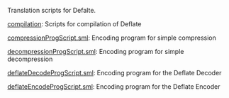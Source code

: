 Translation scripts for Defalte.

[compilation](compilation):
Scripts for compilation of Deflate

[compressionProgScript.sml](compressionProgScript.sml):
Encoding program for simple compression

[decompressionProgScript.sml](decompressionProgScript.sml):
Encoding program for simple decompression

[deflateDecodeProgScript.sml](deflateDecodeProgScript.sml):
Encoding program for the Deflate Decoder

[deflateEncodeProgScript.sml](deflateEncodeProgScript.sml):
Encoding program for the Deflate Encoder
